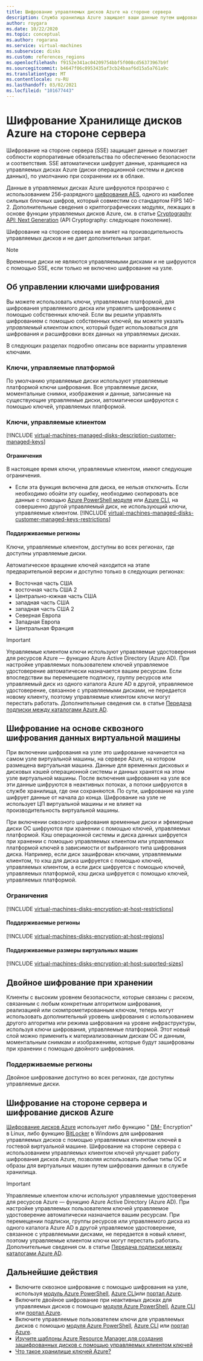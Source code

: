 ```yaml
---
title: Шифрование управляемых дисков Azure на стороне сервера
description: Служба хранилища Azure защищает ваши данные путем шифрования неактивных данных перед их сохранением в кластерах хранилища. Вы можете использовать ключи, управляемые клиентом, для управления шифрованием с помощью собственных ключей, или же вы можете полагаться на ключи, управляемые корпорацией Майкрософт, для шифрования управляемых дисков.
author: roygara
ms.date: 10/22/2020
ms.topic: conceptual
ms.author: rogarana
ms.service: virtual-machines
ms.subservice: disks
ms.custom: references_regions
ms.openlocfilehash: f9152e341ac04209754bbf5f008cd56373967b9f
ms.sourcegitcommit: b4647f06c0953435af3cb24baaf6d15a5a761a9c
ms.translationtype: MT
ms.contentlocale: ru-RU
ms.lasthandoff: 03/02/2021
ms.locfileid: "101677443"
---
```

# <a name="server-side-encryption-of-azure-disk-storage"></a>Шифрование Хранилище дисков Azure на стороне сервера

Шифрование на стороне сервера (SSE) защищает данные и помогает соблюсти корпоративные обязательства по обеспечению безопасности и соответствия. SSE автоматически шифрует данные, хранящиеся на управляемых дисках Azure (диски операционной системы и дисков данных), по умолчанию при сохранении их в облаке. 

Данные в управляемых дисках Azure шифруются прозрачно с использованием 256-разрядного [шифрования AES](https://en.wikipedia.org/wiki/Advanced_Encryption_Standard), одного из наиболее сильных блочных шифров, который совместим со стандартом FIPS 140-2. Дополнительные сведения о криптографических модулях, лежащих в основе функции управляемых дисков Azure, см. в статье [Cryptography API: Next Generation](/windows/desktop/seccng/cng-portal) (API Cryptography: следующее поколение).

Шифрование на стороне сервера не влияет на производительность управляемых дисков и не дает дополнительных затрат. 

> [!NOTE]
> Временные диски не являются управляемыми дисками и не шифруются с помощью SSE, если только не включено шифрование на узле.

## <a name="about-encryption-key-management"></a>Об управлении ключами шифрования

Вы можете использовать ключи, управляемые платформой, для шифрования управляемого диска или управлять шифрованием с помощью собственных ключей. Если вы решили управлять шифрованием с помощью собственных ключей, вы можете указать *управляемый клиентом ключ*, который будет использоваться для шифрования и расшифровки всех данных на управляемых дисках. 

В следующих разделах подробно описаны все варианты управления ключами.

### <a name="platform-managed-keys"></a>Ключи, управляемые платформой

По умолчанию управляемые диски используют управляемые платформой ключи шифрования. Все управляемые диски, моментальные снимки, изображения и данные, записанные на существующие управляемые диски, автоматически шифруются с помощью ключей, управляемых платформой.

### <a name="customer-managed-keys"></a>Ключи, управляемые клиентом

[!INCLUDE [virtual-machines-managed-disks-description-customer-managed-keys](../../includes/virtual-machines-managed-disks-description-customer-managed-keys.md)]

#### <a name="restrictions"></a>Ограничения

В настоящее время ключи, управляемые клиентом, имеют следующие ограничения.

- Если эта функция включена для диска, ее нельзя отключить.
    Если необходимо обойти эту ошибку, необходимо скопировать все данные с помощью [Azure PowerShell модуля](windows/disks-upload-vhd-to-managed-disk-powershell.md#copy-a-managed-disk) или [Azure CLI](linux/disks-upload-vhd-to-managed-disk-cli.md#copy-a-managed-disk), на совершенно другой управляемый диск, не использующий ключи, управляемые клиентом.
[!INCLUDE [virtual-machines-managed-disks-customer-managed-keys-restrictions](../../includes/virtual-machines-managed-disks-customer-managed-keys-restrictions.md)]

#### <a name="supported-regions"></a>Поддерживаемые регионы

Ключи, управляемые клиентом, доступны во всех регионах, где доступны управляемые диски.

Автоматическое вращение ключей находится на этапе предварительной версии и доступно только в следующих регионах:

- Восточная часть США
- восточная часть США 2
- Центрально-южная часть США
- западная часть США
- западная часть США 2
- Северная Европа
- Западная Европа
- Центральная Франция

> [!IMPORTANT]
> Управляемые клиентом ключи используют управляемые удостоверения для ресурсов Azure — функцию Azure Active Directory (Azure AD). При настройке управляемых пользователем ключей управляемое удостоверение автоматически назначается вашим ресурсам. Если впоследствии вы перемещаете подписку, группу ресурсов или управляемый диск из одного каталога Azure AD в другой, управляемое удостоверение, связанное с управляемыми дисками, не передается новому клиенту, поэтому управляемые клиентом ключи могут перестать работать. Дополнительные сведения см. в статье [Передача подписки между каталогами Azure AD](../active-directory/managed-identities-azure-resources/known-issues.md#transferring-a-subscription-between-azure-ad-directories).

## <a name="encryption-at-host---end-to-end-encryption-for-your-vm-data"></a>Шифрование на основе сквозного шифрования данных виртуальной машины

При включении шифрования на узле это шифрование начинается на самом узле виртуальной машины, на сервере Azure, на котором размещена виртуальная машина. Данные для временных дисковых и дисковых кэшей операционной системы и данных хранятся на этом узле виртуальной машины. После включения шифрования на узле все эти данные шифруются в неактивных потоках, а потоки шифруются в службе хранилища, где они сохраняются. По сути, шифрование на узле шифрует данные от начала до конца. Шифрование на узле не использует ЦП виртуальной машины и не влияет на производительность виртуальной машины. 

При включении сквозного шифрования временные диски и эфемерные диски ОС шифруются при хранении с помощью ключей, управляемых платформой. Кэш операционной системы и диска данных шифруется при хранении с помощью управляемых клиентом или управляемых платформой ключей в зависимости от выбранного типа шифрования диска. Например, если диск зашифрован ключами, управляемыми клиентом, то кэш для диска шифруется с помощью ключей, управляемых клиентом, а если диск шифруется с помощью ключей, управляемых платформой, кэш диска шифруется с помощью ключей, управляемых платформой.

### <a name="restrictions"></a>Ограничения

[!INCLUDE [virtual-machines-disks-encryption-at-host-restrictions](../../includes/virtual-machines-disks-encryption-at-host-restrictions.md)]

#### <a name="supported-regions"></a>Поддерживаемые регионы

[!INCLUDE [virtual-machines-disks-encryption-at-host-regions](../../includes/virtual-machines-disks-encryption-at-host-regions.md)]

#### <a name="supported-vm-sizes"></a>Поддерживаемые размеры виртуальных машин

[!INCLUDE [virtual-machines-disks-encryption-at-host-suported-sizes](../../includes/virtual-machines-disks-encryption-at-host-suported-sizes.md)]

## <a name="double-encryption-at-rest"></a>Двойное шифрование при хранении

Клиенты с высоким уровнем безопасности, которые связаны с риском, связанным с любым конкретным алгоритмом шифрования, реализацией или скомпрометированным ключом, теперь могут использовать дополнительный уровень шифрования с использованием другого алгоритма или режима шифрования на уровне инфраструктуры, используя ключи шифрования, управляемые платформой. Этот новый слой можно применить к материализованным дискам ОС и данным, моментальным снимкам и изображениям, которые будут зашифрованы при хранении с помощью двойного шифрования.

### <a name="supported-regions"></a>Поддерживаемые регионы

Двойное шифрование доступно во всех регионах, где доступны управляемые диски.

## <a name="server-side-encryption-versus-azure-disk-encryption"></a>Шифрование на стороне сервера и шифрование дисков Azure

[Шифрование дисков Azure](../security/fundamentals/azure-disk-encryption-vms-vmss.md) использует либо функцию " [DM-](https://en.wikipedia.org/wiki/Dm-crypt) Encryption" в Linux, либо функцию [BitLocker](/windows/security/information-protection/bitlocker/bitlocker-overview) в Windows для шифрования управляемых дисков с помощью управляемых клиентом ключей в гостевой виртуальной машине.  Шифрование на стороне сервера с использованием управляемых клиентом ключей улучшает работу шифрования дисков Azure, позволяя использовать любые типы ОС и образы для виртуальных машин путем шифрования данных в службе хранилища.
> [!IMPORTANT]
> Управляемые клиентом ключи используют управляемые удостоверения для ресурсов Azure — функцию Azure Active Directory (Azure AD). При настройке управляемых пользователем ключей управляемое удостоверение автоматически назначается вашим ресурсам. При перемещении подписки, группы ресурсов или управляемого диска из одного каталога Azure AD в другой управляемое удостоверение, связанное с управляемыми дисками, не передается в новый клиент, поэтому управляемые клиентом ключи могут перестать работать. Дополнительные сведения см. в статье [Передача подписки между каталогами Azure AD](../active-directory/managed-identities-azure-resources/known-issues.md#transferring-a-subscription-between-azure-ad-directories).

## <a name="next-steps"></a>Дальнейшие действия

- Включите сквозное шифрование с помощью шифрования на узле, используя [модуль Azure PowerShell](windows/disks-enable-host-based-encryption-powershell.md), [Azure CLI](linux/disks-enable-host-based-encryption-cli.md)или [портал Azure](disks-enable-host-based-encryption-portal.md).
- Включите двойное шифрование при неактивных дисках для управляемых дисков с помощью [модуля Azure PowerShell](windows/disks-enable-double-encryption-at-rest-powershell.md), [Azure CLI](linux/disks-enable-double-encryption-at-rest-cli.md) или [портал Azure](disks-enable-double-encryption-at-rest-portal.md).
- Включите управляемые пользователем ключи для управляемых дисков с помощью [модуля Azure PowerShell](windows/disks-enable-customer-managed-keys-powershell.md), [Azure CLI](linux/disks-enable-customer-managed-keys-cli.md) или [портал Azure](disks-enable-customer-managed-keys-portal.md).
- [Изучите шаблоны Azure Resource Manager для создания зашифрованных дисков с помощью управляемых клиентом ключей](https://github.com/ramankumarlive/manageddiskscmkpreview)
- [Что такое хранилище ключей Azure?](../key-vault/general/overview.md)